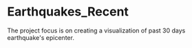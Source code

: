 # Earthquakes_Recent
The project focus is on creating a visualization of past 30 days earthquake's epicenter. 
